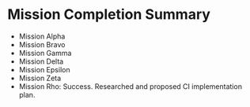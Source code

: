 # Mission Completion Summary

- Mission Alpha
- Mission Bravo
- Mission Gamma
- Mission Delta
- Mission Epsilon
- Mission Zeta
- Mission Rho: Success. Researched and proposed CI implementation plan.